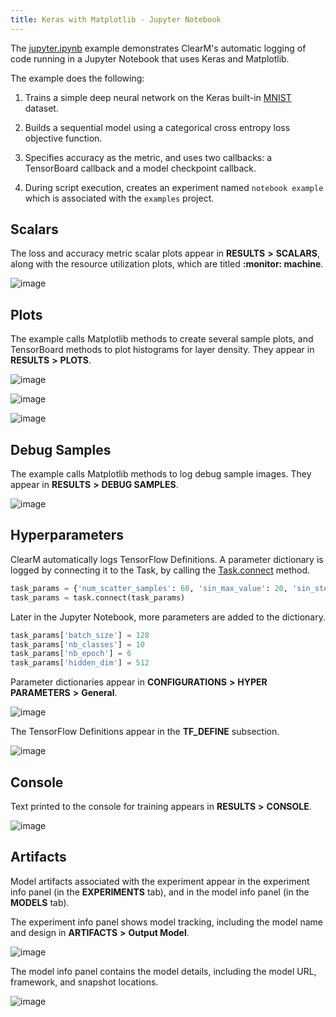 ```yaml
---
title: Keras with Matplotlib - Jupyter Notebook
---
```


The [jupyter.ipynb](https://github.com/allegroai/clearml/blob/master/examples/frameworks/keras/jupyter.ipynb) example 
demonstrates ClearM's automatic logging of code running in a Jupyter Notebook that uses Keras and Matplotlib. 

The example does the following: 
1. Trains a simple deep neural network on the Keras built-in [MNIST](https://keras.io/api/datasets/mnist/#load_data-function) 
   dataset.
1. Builds a sequential model using a categorical cross entropy loss objective function. 
   
1. Specifies accuracy as the metric, and uses two callbacks: a TensorBoard callback and a model checkpoint callback. 
   
1. During script execution, creates an experiment named `notebook example` which is associated with the `examples` project.

## Scalars

The loss and accuracy metric scalar plots appear in **RESULTS** **>** **SCALARS**, along with the resource utilization plots, which are titled **:monitor: machine**.

![image](../../../img/examples_keras_jupyter_08.png)

## Plots

The example calls Matplotlib methods to create several sample plots, and TensorBoard methods to plot histograms for layer density. 
They appear in **RESULTS** **>** **PLOTS**.

![image](../../../img/examples_keras_jupyter_03.png)

![image](../../../img/examples_keras_jupyter_03a.png)

![image](../../../img/examples_keras_jupyter_03b.png)

## Debug Samples

The example calls Matplotlib methods to log debug sample images. They appear in **RESULTS** **>** **DEBUG SAMPLES**.

![image](../../../img/examples_keras_jupyter_04.png)

## Hyperparameters

ClearM automatically logs TensorFlow Definitions. A parameter dictionary is logged by connecting it to the Task, by 
calling the [Task.connect](../../../references/sdk/task.md#connect) method. 

```python
task_params = {'num_scatter_samples': 60, 'sin_max_value': 20, 'sin_steps': 30}
task_params = task.connect(task_params)
```
Later in the Jupyter Notebook, more parameters are added to the dictionary.

```python
task_params['batch_size'] = 128
task_params['nb_classes'] = 10
task_params['nb_epoch'] = 6
task_params['hidden_dim'] = 512
```

Parameter dictionaries appear in **CONFIGURATIONS** **>** **HYPER PARAMETERS** **>** **General**.

![image](../../../img/examples_keras_jupyter_20.png)

The TensorFlow Definitions appear in the **TF_DEFINE** subsection.

![image](../../../img/examples_keras_jupyter_21.png)

## Console

Text printed to the console for training appears in **RESULTS** **>** **CONSOLE**.

![image](../../../img/examples_keras_jupyter_07.png)

## Artifacts

Model artifacts associated with the experiment appear in the experiment info panel (in the **EXPERIMENTS** tab), and in the model info panel (in the **MODELS** tab).  

The experiment info panel shows model tracking, including the model name and design in **ARTIFACTS** **>** **Output Model**.

![image](../../../img/examples_keras_jupyter_23.png)

The model info panel contains the model details, including the model URL, framework, and snapshot locations.

![image](../../../img/examples_keras_jupyter_24.png)